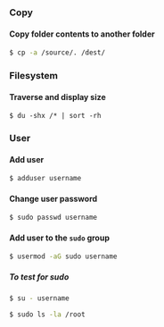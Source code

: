### Copy
#### Copy folder contents to another folder
```bash
$ cp -a /source/. /dest/
```

### Filesystem
#### Traverse and display size
```
$ du -shx /* | sort -rh
```

### User
#### Add user
```bash
$ adduser username
```
#### Change user password
```bash
$ sudo passwd username
```
#### Add user to the `sudo` group
```bash
$ usermod -aG sudo username
```
##### To test for sudo
```bash
$ su - username
```
```bash
$ sudo ls -la /root
```
